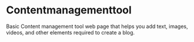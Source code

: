 # Contentmanagementtool
Basic Content management tool web page that helps you add text, images, videos, and other elements required to create a blog.
